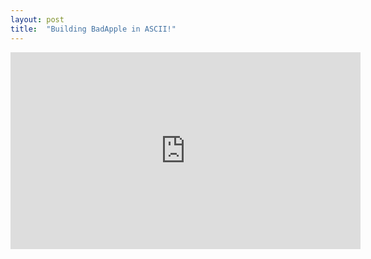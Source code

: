 ```yaml
---
layout: post
title:  "Building BadApple in ASCII!"
---
```


<iframe width="560" height="315" src="https://www.youtube.com/embed/1jPLYKrCXh8?si=bx1hhapVGTUYLjml" title="YouTube video player" frameborder="0" allow="accelerometer; autoplay; clipboard-write; encrypted-media; gyroscope; picture-in-picture; web-share" referrerpolicy="strict-origin-when-cross-origin" allowfullscreen></iframe>